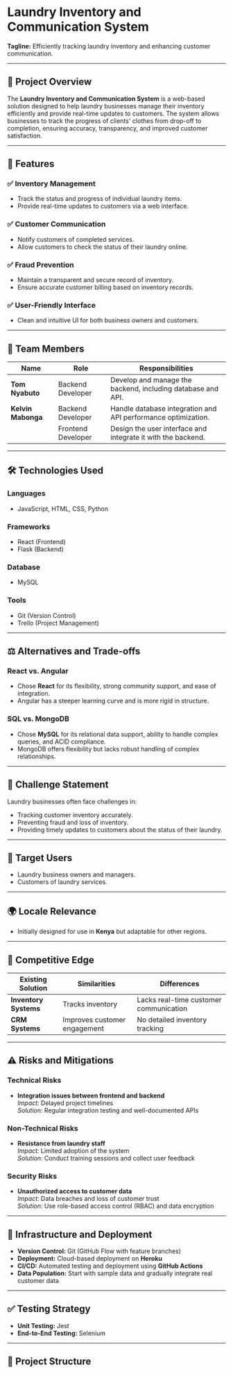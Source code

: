 # Laundry Inventory and Communication System

**Tagline:** Efficiently tracking laundry inventory and enhancing customer communication.

---

## 🚀 Project Overview
The **Laundry Inventory and Communication System** is a web-based solution designed to help laundry businesses manage their inventory efficiently and provide real-time updates to customers. The system allows businesses to track the progress of clients' clothes from drop-off to completion, ensuring accuracy, transparency, and improved customer satisfaction.

---

## 🎯 Features
### ✅ **Inventory Management**
- Track the status and progress of individual laundry items.
- Provide real-time updates to customers via a web interface.

### ✅ **Customer Communication**
- Notify customers of completed services.
- Allow customers to check the status of their laundry online.

### ✅ **Fraud Prevention**
- Maintain a transparent and secure record of inventory.
- Ensure accurate customer billing based on inventory records.

### ✅ **User-Friendly Interface**
- Clean and intuitive UI for both business owners and customers.

---

## 👥 Team Members
| Name            | Role                | Responsibilities                                             |
|-----------------|---------------------|-------------------------------------------------------------|
| **Tom Nyabuto**  | Backend Developer      | Develop and manage the backend, including database and API.  |
| **Kelvin Mabonga** | Backend Developer      | Handle database integration and API performance optimization. |
|                 | Frontend Developer     | Design the user interface and integrate it with the backend. |

---

## 🛠️ Technologies Used
### **Languages**
- JavaScript, HTML, CSS, Python

### **Frameworks**
- React (Frontend)
- Flask (Backend)

### **Database**
- MySQL

### **Tools**
- Git (Version Control)
- Trello (Project Management)

---

## ⚖️ Alternatives and Trade-offs
### **React vs. Angular**
- Chose **React** for its flexibility, strong community support, and ease of integration.
- Angular has a steeper learning curve and is more rigid in structure.

### **SQL vs. MongoDB**
- Chose **MySQL** for its relational data support, ability to handle complex queries, and ACID compliance.
- MongoDB offers flexibility but lacks robust handling of complex relationships.

---

## 📌 Challenge Statement
Laundry businesses often face challenges in:
- Tracking customer inventory accurately.
- Preventing fraud and loss of inventory.
- Providing timely updates to customers about the status of their laundry.

---

## 🎯 Target Users
- Laundry business owners and managers.
- Customers of laundry services.

---

## 🌍 Locale Relevance
- Initially designed for use in **Kenya** but adaptable for other regions.

---

## 🌟 Competitive Edge
| Existing Solution | Similarities | Differences |
|------------------|--------------|-------------|
| **Inventory Systems** | Tracks inventory | Lacks real-time customer communication |
| **CRM Systems**       | Improves customer engagement | No detailed inventory tracking |

---

## ⚠️ Risks and Mitigations
### **Technical Risks**
- **Integration issues between frontend and backend**  
   *Impact:* Delayed project timelines  
   *Solution:* Regular integration testing and well-documented APIs  

### **Non-Technical Risks**
- **Resistance from laundry staff**  
   *Impact:* Limited adoption of the system  
   *Solution:* Conduct training sessions and collect user feedback  

### **Security Risks**
- **Unauthorized access to customer data**  
   *Impact:* Data breaches and loss of customer trust  
   *Solution:* Use role-based access control (RBAC) and data encryption  

---

## 🔧 Infrastructure and Deployment
- **Version Control:** Git (GitHub Flow with feature branches)  
- **Deployment:** Cloud-based deployment on **Heroku**  
- **CI/CD:** Automated testing and deployment using **GitHub Actions**  
- **Data Population:** Start with sample data and gradually integrate real customer data  

---

## ✅ Testing Strategy
- **Unit Testing:** Jest  
- **End-to-End Testing:** Selenium  

---

## 📂 Project Structure

